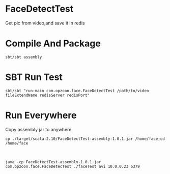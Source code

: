 FaceDetectTest
==============

Get pic from video,and save it in redis

Compile And Package
==============

<pre><code>sbt/sbt assembly</code></pre>

SBT Run Test
==============

<pre><code>sbt/sbt "run-main com.opzoon.face.FaceDetectTest /path/to/video  fileExtendName redisServer redisPort"</code></pre>

Run Everywhere
==============

Copy assembly jar to anywhere<br/>
<pre><code>cp ./target/scala-2.10/FaceDetectTest-assembly-1.0.1.jar /home/face;cd /home/face</code></pre><br/>
<pre><code>java -cp FaceDetectTest-assembly-1.0.1.jar com.opzoon.face.FaceDetecTest ./faceTest avi 10.0.0.23 6379</code></pre>
